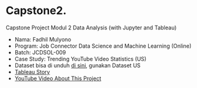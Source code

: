 # Capstone2.
Capstone Project Modul 2 Data Analysis (with Jupyter and Tableau)

- Nama: Fadhil Mulyono
- Program: Job Connector Data Science and Machine Learning (Online)
- Batch: JCDSOL-009
- Case Study: Trending YouTube Video Statistics (US)
- Dataset bisa di unduh [di sini](https://www.kaggle.com/datasets/datasnaek/youtube-new/), gunakan Dataset US
- [Tableau Story](https://public.tableau.com/app/profile/fadhil.mulyono.yulius/viz/Capstone_Modul2_Fadhil/Story1?publish=yes)
- [YouTube Video About This Project](https://www.youtube.com/)
